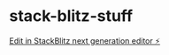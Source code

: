 # stack-blitz-stuff

[Edit in StackBlitz next generation editor ⚡️](https://stackblitz.com/~/github.com/AlexanderPalafox/stack-blitz-stuff)